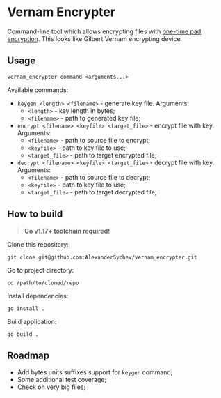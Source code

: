 # Vernam Encrypter

Command-line tool which allows encrypting files with
[one-time pad encryption](https://en.wikipedia.org/wiki/One-time_pad). This looks like Gilbert Vernam encrypting device.

## Usage

```shell
vernam_encrypter command <arguments...>
```

Available commands:
* `keygen <length> <filename>` - generate key file. Arguments:
  * `<length>` - key length in bytes;
  * `<filename>` - path to generated key file;
* `encrypt <filename> <keyfile> <target_file>` - encrypt file with key. Arguments:
  * `<filename>` - path to source file to encrypt;
  * `<keyfile>` - path to key file to use;
  * `<target_file>` - path to target encrypted file;
* `decrypt <filename> <keyfile> <target_file>` - decrypt file with key. Arguments:
  * `<filename>` - path to source file to decrypt;
  * `<keyfile>` - path to key file to use;
  * `<target_file>` - path to target decrypted file;

## How to build

> **Go v1.17+ toolchain required!**

Clone this repository:
```shell
git clone git@github.com:AlexanderSychev/vernam_encrypter.git
```

Go to project directory:
```shell
cd /path/to/cloned/repo
```

Install dependencies:
```shell
go install .
```

Build application:
```shell
go build .
```

## Roadmap

* Add bytes units suffixes support for `keygen` command;
* Some additional test coverage;
* Check on very big files;
